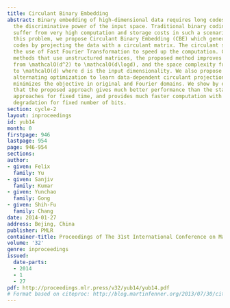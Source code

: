 ```yaml
---
title: Circulant Binary Embedding
abstract: Binary embedding of high-dimensional data requires long codes to preserve
  the discriminative power of the input space. Traditional binary coding methods often
  suffer from very high computation and storage costs in such a scenario. To address
  this problem, we propose Circulant Binary Embedding (CBE) which generates binary
  codes by projecting the data with a circulant matrix. The circulant structure enables
  the use of Fast Fourier Transformation to speed up the computation. Compared to
  methods that use unstructured matrices, the proposed method improves the time complexity
  from \mathcalO(d^2) to \mathcalO(d\logd), and the space complexity from \mathcalO(d^2)
  to \mathcalO(d) where d is the input dimensionality. We also propose a novel time-frequency
  alternating optimization to learn data-dependent circulant projections, which alternatively
  minimizes the objective in original and Fourier domains. We show by extensive experiments
  that the proposed approach gives much better performance than the state-of-the-art
  approaches for fixed time, and provides much faster computation with no performance
  degradation for fixed number of bits.
section: cycle-2
layout: inproceedings
id: yub14
month: 0
firstpage: 946
lastpage: 954
page: 946-954
sections: 
author:
- given: Felix
  family: Yu
- given: Sanjiv
  family: Kumar
- given: Yunchao
  family: Gong
- given: Shih-Fu
  family: Chang
date: 2014-01-27
address: Bejing, China
publisher: PMLR
container-title: Proceedings of The 31st International Conference on Machine Learning
volume: '32'
genre: inproceedings
issued:
  date-parts:
  - 2014
  - 1
  - 27
pdf: http://proceedings.mlr.press/v32/yub14/yub14.pdf
# Format based on citeproc: http://blog.martinfenner.org/2013/07/30/citeproc-yaml-for-bibliographies/
---
```

